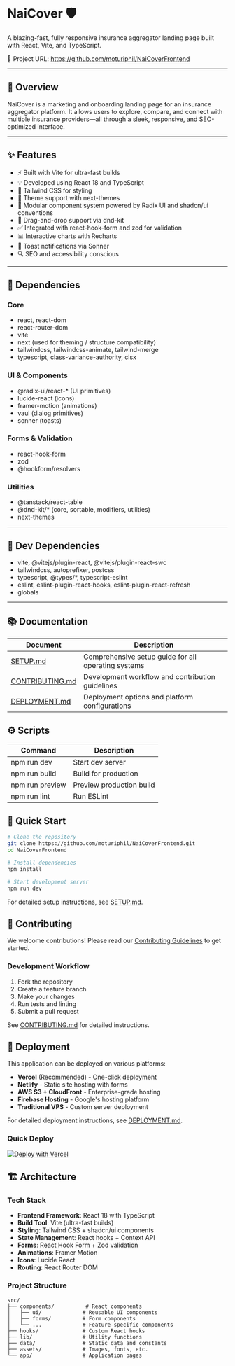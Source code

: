 # NaiCover 🛡️  
A blazing-fast, fully responsive insurance aggregator landing page built with React, Vite, and TypeScript.

🔗 Project URL: https://github.com/moturiphil/NaiCoverFrontend

---

## 🚀 Overview

NaiCover is a marketing and onboarding landing page for an insurance aggregator platform. It allows users to explore, compare, and connect with multiple insurance providers—all through a sleek, responsive, and SEO-optimized interface.

---

## ✨ Features

- ⚡ Built with Vite for ultra-fast builds
- 💡 Developed using React 18 and TypeScript
- 🎨 Tailwind CSS for styling
- 🌙 Theme support with next-themes
- 🧱 Modular component system powered by Radix UI and shadcn/ui conventions
- 🧲 Drag-and-drop support via dnd-kit
- ✅ Integrated with react-hook-form and zod for validation
- 📊 Interactive charts with Recharts
- 💬 Toast notifications via Sonner
- 🔍 SEO and accessibility conscious

---

## 🧩 Dependencies

### Core

- react, react-dom
- react-router-dom
- vite
- next (used for theming / structure compatibility)
- tailwindcss, tailwindcss-animate, tailwind-merge
- typescript, class-variance-authority, clsx

### UI & Components

- @radix-ui/react-* (UI primitives)
- lucide-react (icons)
- framer-motion (animations)
- vaul (dialog primitives)
- sonner (toasts)

### Forms & Validation

- react-hook-form
- zod
- @hookform/resolvers

### Utilities

- @tanstack/react-table
- @dnd-kit/* (core, sortable, modifiers, utilities)
- next-themes

---

## 🧪 Dev Dependencies

- vite, @vitejs/plugin-react, @vitejs/plugin-react-swc
- tailwindcss, autoprefixer, postcss
- typescript, @types/*, typescript-eslint
- eslint, eslint-plugin-react-hooks, eslint-plugin-react-refresh
- globals

---

## 📚 Documentation

| Document | Description |
| -------- | ----------- |
| [SETUP.md](./SETUP.md) | Comprehensive setup guide for all operating systems |
| [CONTRIBUTING.md](./CONTRIBUTING.md) | Development workflow and contribution guidelines |
| [DEPLOYMENT.md](./DEPLOYMENT.md) | Deployment options and platform configurations |

## ⚙️ Scripts

| Command         | Description              |
| --------------- | ------------------------ |
| npm run dev     | Start dev server         |
| npm run build   | Build for production     |
| npm run preview | Preview production build |
| npm run lint    | Run ESLint               |

## 🚀 Quick Start

```bash
# Clone the repository
git clone https://github.com/moturiphil/NaiCoverFrontend.git
cd NaiCoverFrontend

# Install dependencies
npm install

# Start development server
npm run dev
```

For detailed setup instructions, see [SETUP.md](./SETUP.md).

## 🤝 Contributing

We welcome contributions! Please read our [Contributing Guidelines](./CONTRIBUTING.md) to get started.

### Development Workflow

1. Fork the repository
2. Create a feature branch
3. Make your changes
4. Run tests and linting
5. Submit a pull request

See [CONTRIBUTING.md](./CONTRIBUTING.md) for detailed instructions.

## 🚀 Deployment

This application can be deployed on various platforms:

- **Vercel** (Recommended) - One-click deployment
- **Netlify** - Static site hosting with forms
- **AWS S3 + CloudFront** - Enterprise-grade hosting
- **Firebase Hosting** - Google's hosting platform
- **Traditional VPS** - Custom server deployment

For detailed deployment instructions, see [DEPLOYMENT.md](./DEPLOYMENT.md).

### Quick Deploy

[![Deploy with Vercel](https://vercel.com/button)](https://vercel.com/new/clone?repository-url=https://github.com/moturiphil/NaiCoverFrontend)

## 🏗️ Architecture

### Tech Stack

- **Frontend Framework**: React 18 with TypeScript
- **Build Tool**: Vite (ultra-fast builds)
- **Styling**: Tailwind CSS + shadcn/ui components
- **State Management**: React hooks + Context API
- **Forms**: React Hook Form + Zod validation
- **Animations**: Framer Motion
- **Icons**: Lucide React
- **Routing**: React Router DOM

### Project Structure

```
src/
├── components/          # React components
│   ├── ui/             # Reusable UI components
│   ├── forms/          # Form components
│   └── ...             # Feature-specific components
├── hooks/              # Custom React hooks
├── lib/                # Utility functions
├── data/               # Static data and constants
├── assets/             # Images, fonts, etc.
└── app/                # Application pages
```
